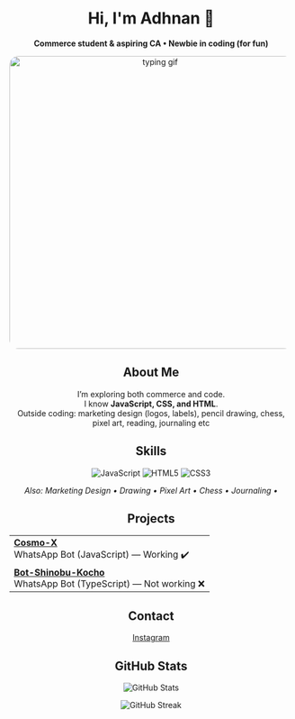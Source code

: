 <div align="center">

  <!-- Name & Tagline -->
  <h1>Hi, I'm Adhnan 👋</h1>
  <p><b>Commerce student & aspiring CA • Newbie in coding (for fun)</b></p>

  <!-- Center GIF (Giphy is reliable on GitHub) -->
  <img src="https://media4.giphy.com/media/v1.Y2lkPTZjMDliOTUyMHptYnR4ZGxjbmNvdDBodnRlbmtrMXFubjR6b2xlZDh2aHVvemJhYyZlcD12MV9pbnRlcm5hbF9naWZfYnlfaWQmY3Q9Zw/e0iEqahAyIRAqjMc6F/giphy.gif"
       alt="typing gif" width="520" style="max-width:100%; border-radius:16px;" />

  <!-- About Me -->
  <h2>About Me</h2>
  <p>
    I’m exploring both commerce and code.<br/>
    I know <b>JavaScript, CSS, and HTML</b>.<br/>
    Outside coding: marketing design (logos, labels), pencil drawing, chess, pixel art, reading, journaling etc</p>

  <!-- Skills -->
  <h2>Skills</h2>
  <p>
    <img src="https://img.shields.io/badge/JavaScript-F7DF1E?style=for-the-badge&logo=javascript&logoColor=black" alt="JavaScript"/>
    <img src="https://img.shields.io/badge/HTML5-E34F26?style=for-the-badge&logo=html5&logoColor=white" alt="HTML5"/>
    <img src="https://img.shields.io/badge/CSS3-1572B6?style=for-the-badge&logo=css3&logoColor=white" alt="CSS3"/>
  </p>
  <p><i>Also: Marketing Design • Drawing • Pixel Art • Chess • Journaling •</i></p>

  <!-- Projects -->
  <h2>Projects</h2>
  <table>
    <tr>
      <td>
        <b><a href="https://github.com/adhnanexe/Cosmo-X">Cosmo-X</a></b><br/>
        WhatsApp Bot (JavaScript) — Working ✔️
      </td>
    </tr>
    <tr>
      <td>
        <b><a href="https://github.com/adhnanexe/Bot-Shinobu-Kocho">Bot-Shinobu-Kocho</a></b><br/>
        WhatsApp Bot (TypeScript) — Not working ❌
      </td>
    </tr>
  </table>

  <!-- Contact -->
  <h2>Contact</h2>
  <p>
    <a href="YOUR_INSTAGRAM_LINK_HERE">Instagram</a>
  </p>

  <!-- GitHub Stats (image-based; no JS) -->
  <h2>GitHub Stats</h2>
  <p>
    <img src="https://github-readme-stats.vercel.app/api?username=adhnanexe&show_icons=true&hide_border=true&count_private=true" alt="GitHub Stats" />
  </p>
  <p>
    <img src="https://streak-stats.demolab.com?user=adhnanexe&hide_border=true" alt="GitHub Streak" />
  </p>

</div>
